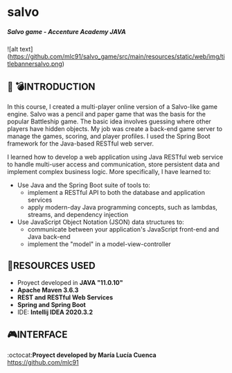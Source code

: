 # salvo
##### **Salvo game - Accenture Academy JAVA**

![alt text] (https://github.com/mlc91/salvo_game/src/main/resources/static/web/img/titlebannersalvo.png)
## :ship: :bomb:**INTRODUCTION**
In this course, I created a multi-player online version of a Salvo-like game engine. Salvo was a pencil and paper game that was the basis for the popular Battleship game. The basic idea involves guessing where other players have hidden objects.
My job was create a back-end game server to manage the games, scoring, and player profiles. I used the Spring Boot framework for the Java-based RESTful web server.

I learned how to develop a web application using Java RESTful web service to handle multi-user access and communication, store persistent data and implement complex business logic. More specifically, I have learned to:

 - Use Java and the Spring Boot suite of tools to:
   - implement a RESTful API to both the database and application services
   - apply modern-day Java programming concepts, such as lambdas, streams, and dependency injection
 - Use JavaScript Object Notation (JSON) data structures to:
   - communicate between your application's JavaScript front-end and Java back-end
   - implement the "model" in a model-view-controller

## :wrench:**RESOURCES USED**
 - Proyect developed in **JAVA "11.0.10"**
 - **Apache Maven 3.6.3**
 - **REST and RESTful Web Services**
 - **Spring and Spring Boot**
 - IDE: **Intellij IDEA 2020.3.2**

## :video_game:**INTERFACE**

:octocat:**Proyect developed by María Lucía Cuenca** https://github.com/mlc91

